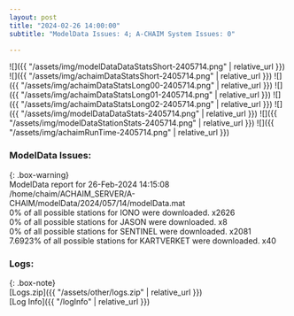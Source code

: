 ```yaml
---
layout: post
title: "2024-02-26 14:00:00"
subtitle: "ModelData Issues: 4; A-CHAIM System Issues: 0"

---
```


![]({{ "/assets/img/modelDataDataStatsShort-2405714.png" | relative_url }})
![]({{ "/assets/img/achaimDataStatsShort-2405714.png" | relative_url }})
![]({{ "/assets/img/achaimDataStatsLong00-2405714.png" | relative_url }})
![]({{ "/assets/img/achaimDataStatsLong01-2405714.png" | relative_url }})
![]({{ "/assets/img/achaimDataStatsLong02-2405714.png" | relative_url }})
![]({{ "/assets/img/modelDataDataStats-2405714.png" | relative_url }})
![]({{ "/assets/img/modelDataStationStats-2405714.png" | relative_url }})
![]({{ "/assets/img/achaimRunTime-2405714.png" | relative_url }})


### ModelData Issues:  
  
{: .box-warning}  
 ModelData report for 26-Feb-2024 14:15:08   
 /home/chaim/ACHAIM_SERVER/A-CHAIM/modelData/2024/057/14/modelData.mat   
 0% of all possible stations for IONO were downloaded. x2626   
 0% of all possible stations for JASON were downloaded. x8   
 0% of all possible stations for SENTINEL were downloaded. x2081   
 7.6923% of all possible stations for KARTVERKET were downloaded. x40   
  


### Logs:  
  
{: .box-note}  
[Logs.zip]({{ "/assets/other/logs.zip" | relative_url }})  
[Log Info]({{ "/logInfo" | relative_url }})  
